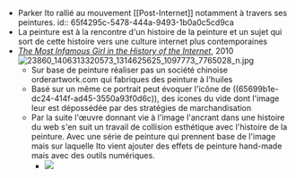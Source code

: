 - Parker Ito rallié au mouvement [[Post-Internet]] notamment à travers ses peintures.
  id:: 65f4295c-5478-444a-9493-1b0a0c5cd9ca
- La peinture est à la rencontre d'un histoire de la peinture et un sujet qui sort de cette histoire vers une culture internet plus contemporaines
- [*The Most Infamous Girl in the History of the Internet*](https://arthur.io/art/parker-ito/the-most-infamous-girl-in-the-history-of-the-internet-attractive-stude), 2010 ![23860_1406313320573_1314625625_1097773_7765028_n.jpg](http://media.rhizome.org/blog/3394/23860_1406313320573_1314625625_1097773_7765028_n.jpg)
	- Sur base de peinture réaliser pas un société chinoise orderartwork.com qui fabriques des peinture à l'huiles
	- Basé sur un même ce portrait peut évoquer l'icône de ((65699b1e-dc24-414f-ad45-3550a93f0d6c)), des icones du vide dont l'image leur est dépossédée par des stratégies de marchandisation
	- Par la suite l'œuvre donnant vie à l'image l'ancrant dans une histoire du web s'en suit un travail de collision esthétique avec l'histoire de la peinture. Avec une série de peinture qui prennent base de l'image mais sur laquelle Ito vient ajouter des effets de peinture hand-made mais avec des outils numériques.
		- ![](https://d23pzp3qb0c2ie.cloudfront.net/wp-content/uploads/2011/04/park_domain2.jpg)